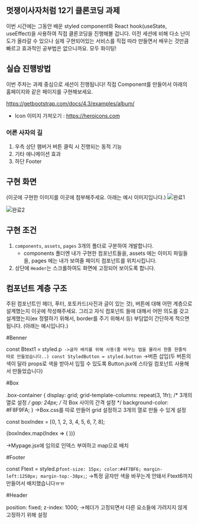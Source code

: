 ## 멋쟁이사자처럼 12기 클론코딩 과제

이번 시간에는 그동안 배운 styled component와 React hook(useState, useEffect)을 사용하여 직접 클론코딩을 진행해볼 겁니다.
이전 세션에 비해 다소 난이도가 올라갈 수 있으나 실제 구현되어있는 서비스를 직접 따라 만들면서 배우는 것만큼 빠르고 효과적인 공부법은 없으니까요.
모두 화이팅!

## 실습 진행방법

이번 주차는 과제 중심으로 세션이 진행됩니다!
직접 Component를 만들어서 아래의 홈페이지와 같은 페이지를 구현해보세요.

https://getbootstrap.com/docs/4.3/examples/album/

- Icon 이미지 가져오기 : https://heroicons.com

### 어른 사자의 길

1. 우측 상단 햄버거 버튼 클릭 시 진행되는 동적 기능
2. 기타 애니메이션 효과
3. 하단 Footer

## 구현 화면

(이곳에 구현한 이미지를 이곳에 첨부해주세요. 아래는 예시 이미지입니다.)
![완료1](https://github.com/snuubinny/FE-react-styled-component-clonecoding/assets/163654696/7f78ef11-386b-4e4c-9370-2b69c1dcb75f)

![완료2](https://github.com/snuubinny/FE-react-styled-component-clonecoding/assets/163654696/931db162-9178-4c0e-92f3-e7dd207d1a51)



## 구현 조건

1. `components`, `assets`, `pages` 3개의 폴더로 구분하여 개발합니다.
   - components 폴더엔 내가 구현한 컴포넌트들을, assets 에는 이미지 파일들을, pages 에는 내가 보여줄 페이지 컴포넌트를 위치시킵니다.
2. 상단에 `Header`는 스크롤하여도 화면에 고정되어 보이도록 합니다.

## 컴포넌트 계층 구조

주된 컴포넌트인 헤더, 푸터, 포토카드(사진과 글이 있는 것), 버튼에 대해 어떤 계층으로 설계했는지 이곳에 작성해주세요. 그리고 자식 컴포넌트 들에 대해서 어떤 의도를 갖고 설계했는지(ex 정렬하기 위해서, border를 주기 위해서 등) 부담없이 간단하게 적으면 됩니다. (아래는 예시입니다.)

#Benner

const Btext1 = styled.p`
->글자 배치를 위해 사용(줄 바꾸는 법을 몰라서 한줄 한줄씩 따로 만들었습니다..)
const StyledButton = styled.button`
->버튼 삽입(두 버튼의 색이 달라 props로 색을 받아서 입힐 수 있도록 Button.jsx에 
스타일 컴포넌트 사용해서 만들었습니다)

#Box

.box-container {
    display: grid;
    grid-template-columns: repeat(3, 1fr); /* 3개의 열로 설정 */
    gap: 24px; /* 각 Box 사이의 간격 설정 */
    background-color: #F8F9FA;
}
->Box.css를 따로 만들어 grid 설정하고 3개의 열로 만들 수 있게 설정

const boxIndex = [0, 1, 2, 3, 4, 5, 6, 7, 8];

<div className="box-container">
   {boxIndex.map(Index => (
      <Box key={Index} boxColor='white'/>
          ))}
    </div>

->Mypage.jsx에 임의로 인덱스 부여하고 map으로 배치

#Footer

const Ftext = styled.p`
  font-size: 15px;
  color:#4F7BF6;
  margin-left:1250px;
  margin-top:-38px;
`;
->특정 글자만 색을 바꾸는게 안돼서 Ftext6까지 만들어서 배치했습니다ㅠㅠ

#Header

position: fixed;
z-index: 1000; 
->헤더가 고정되면서 다른 요소들에 가려지지 않게 고정하기 위해 설정

